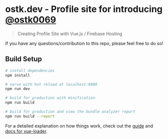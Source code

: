 # ostk.dev - Profile site for introducing [@ostk0069](https://twitter.com/ostk0069)

> Creating Profile Site with Vue.js / Firebase Hosting

If you have any questions/contribution to this repo, please feel free to do so!

## Build Setup

``` bash
# install dependencies
npm install

# serve with hot reload at localhost:8080
npm run dev

# build for production with minification
npm run build

# build for production and view the bundle analyzer report
npm run build --report
```

For a detailed explanation on how things work, check out the [guide](http://vuejs-templates.github.io/webpack/) and [docs for vue-loader](http://vuejs.github.io/vue-loader).
